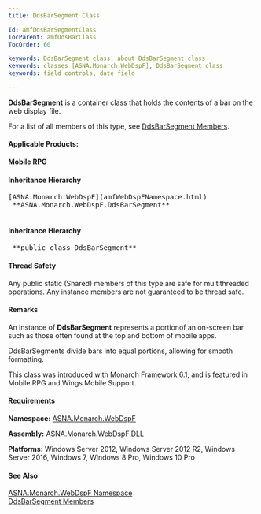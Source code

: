 ```yaml
---
title: DdsBarSegment Class

Id: amfDdsBarSegmentClass
TocParent: amfDdsBarClass
TocOrder: 60

keywords: DdsBarSegment class, about DdsBarSegment class
keywords: classes [ASNA.Monarch.WebDspF], DdsBarSegment class
keywords: field controls, date field

---
```


**DdsBarSegment** is a container class that holds the contents of a bar on the web display file.

For a list of all members of this type, see [ DdsBarSegment Members](amfDdsBarSegmentClassMembers.html).

#### Applicable Products:
**Mobile RPG** 
<!--mine -->

#### Inheritance Hierarchy
<pre>[ASNA.Monarch.WebDspF](amfWebDspFNamespace.html)
 **ASNA.Monarch.WebDspF.DdsBarSegment** 
                </pre>

<!--mine -->

#### Inheritance Hierarchy
<pre class="syntax"> **public class DdsBarSegment** </pre>

#### Thread Safety
Any public static (Shared) members of this type are safe for multithreaded operations. Any instance members are not guaranteed to be thread safe.

#### Remarks
An instance of **DdsBarSegment** represents a portionof an on-screen bar such as those often found at the top and bottom of mobile apps.

DdsBarSegments divide bars into equal portions, allowing for smooth formatting.

This class was introduced with Monarch Framework 6.1, and is featured in Mobile RPG and Wings Mobile Support.
<!-- -->

#### Requirements
**Namespace:** [ASNA.Monarch.WebDspF](amfWebDspFNamespace.html)

**Assembly:** ASNA.Monarch.WebDspF.DLL

**Platforms:** Windows Server 2012, Windows Server 2012 R2, Windows Server 2016, Windows 7, Windows 8 Pro, Windows 10 Pro

#### See Also
[ ASNA.Monarch.WebDspF Namespace](amfWebDspFNamespace.html) <br /> [ DdsBarSegment Members](amfDdsBarSegmentClassMembers.html) 
